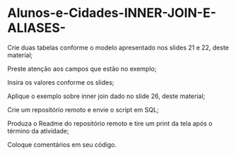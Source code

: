 # Alunos-e-Cidades-INNER-JOIN-E-ALIASES-
Crie duas tabelas conforme o modelo apresentado nos slides 21 e 22, deste material;

Preste atenção aos campos que estão no exemplo;

Insira os valores conforme os slides;

Aplique o exemplo sobre inner join dado no slide 26, deste material;

Crie um repositório remoto e envie o script em SQL;

Produza o Readme do repositório remoto e tire um print da tela após o término da atividade;

Coloque comentários em seu código.
